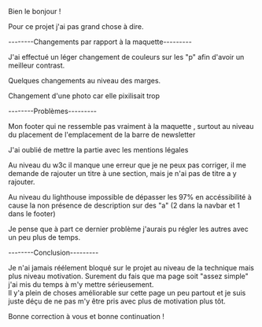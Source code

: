 Bien le bonjour !

Pour ce projet j'ai pas grand chose à dire.

--------Changements par rapport à la maquette---------

J'ai effectué un léger changement de couleurs sur les "p" afin d'avoir un meilleur contrast.

Quelques changements au niveau des marges.

Changement d'une photo car elle pixilisait trop


--------Problèmes---------

Mon footer qui ne ressemble pas vraiment à la maquette , surtout au niveau du placement de l'emplacement de la barre de 
newsletter

J'ai oublié de mettre la partie avec les mentions légales 

Au niveau du w3c il manque une erreur que je ne peux pas corriger, il me demande de rajouter un titre à une section,
mais je n'ai pas de titre a y rajouter.

Au niveau du lighthouse impossible de dépasser les 97% en accéssibilité à cause la non présence de description sur 
des "a" (2 dans la navbar et 1 dans le footer)

Je pense que à part ce dernier problème j'aurais pu régler les autres avec un peu plus de temps.


--------Conclusion---------

Je n'ai jamais réélement bloqué sur le projet au niveau de la technique mais plus niveau motivation. Surement du fais 
que ma page soit "assez simple" j'ai mis du temps à m'y mettre sérieusement.  
Il y'a plein de choses améliorable sur cette page un peu partout et je suis juste déçu de ne pas m'y être pris avec
plus de motivation plus tôt.

Bonne correction à vous et bonne continuation !
